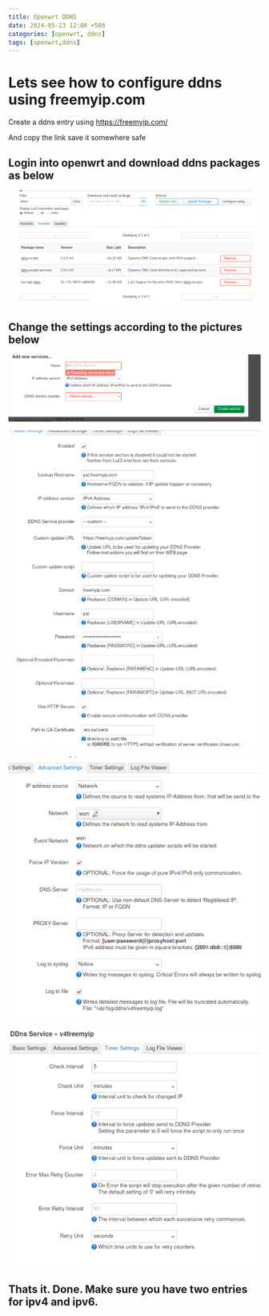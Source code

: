 ```yaml
---
title: Openwrt DDNS
date: 2024-05-23 12:00 +500
categories: [openwrt, ddns]
tags: [openwrt,ddns]
---
```


# Lets see how to configure ddns using freemyip.com

Create a ddns entry using <https://freemyip.com/>

And copy the link save it somewhere safe


## Login into openwrt and download ddns packages as below

![Packages to download](/assets/ddns-packages.png)

## Change the settings according to the pictures below

![Replace the old entry with your new ddns provider](/assets/ddns-first-step.png)

![Copy the steps with your settings](/assets/ddns.png)

![Advance tab](/assets/ddns-advace-page.png)

![Timer tab](/assets/ddns-timer.png)

## Thats it. Done. Make sure you have two entries for ipv4 and ipv6.